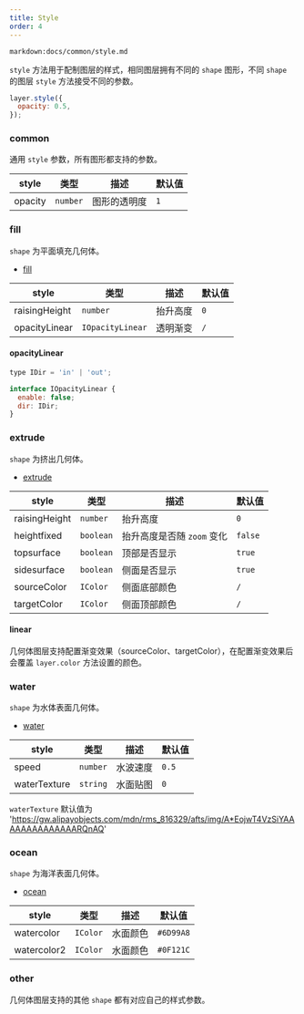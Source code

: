 ```yaml
---
title: Style
order: 4
---
```


`markdown:docs/common/style.md`

`style` 方法用于配制图层的样式，相同图层拥有不同的 `shape` 图形，不同 `shape` 的图层 `style` 方法接受不同的参数。

```js
layer.style({
  opacity: 0.5,
});
```

### common

通用 `style` 参数，所有图形都支持的参数。

| style   | 类型     | 描述         | 默认值 |
| ------- | -------- | ------------ | ------ |
| opacity | `number` | 图形的透明度 | `1`    |

### fill

`shape` 为平面填充几何体。

- [fill](/zh/docs/api/polygon_layer/shape#shapefill)

| style         | 类型             | 描述     | 默认值 |
| ------------- | ---------------- | -------- | ------ |
| raisingHeight | `number`         | 抬升高度 | `0`    |
| opacityLinear | `IOpacityLinear` | 透明渐变 | `/`    |

#### opacityLinear

```js
type IDir = 'in' | 'out';

interface IOpacityLinear {
  enable: false;
  dir: IDir;
}
```

### extrude

`shape` 为挤出几何体。

- [extrude](/zh/docs/api/polygon_layer/shape#shapeextrude)

| style         | 类型      | 描述                       | 默认值  |
| ------------- | --------- | -------------------------- | ------- |
| raisingHeight | `number`  | 抬升高度                   | `0`     |
| heightfixed   | `boolean` | 抬升高度是否随 `zoom` 变化 | `false` |
| topsurface    | `boolean` | 顶部是否显示               | `true`  |
| sidesurface   | `boolean` | 侧面是否显示               | `true`  |
| sourceColor   | `IColor`  | 侧面底部颜色               | `/`     |
| targetColor   | `IColor`  | 侧面顶部颜色               | `/`     |

#### linear

几何体图层支持配置渐变效果（sourceColor、targetColor），在配置渐变效果后会覆盖 `layer.color` 方法设置的颜色。

### water

`shape` 为水体表面几何体。

- [water](/zh/docs/api/polygon_layer/shape#shapewater)

| style        | 类型     | 描述     | 默认值 |
| ------------ | -------- | -------- | ------ |
| speed        | `number` | 水波速度 | `0.5`  |
| waterTexture | `string` | 水面贴图 | `0`    |

`waterTexture` 默认值为 'https://gw.alipayobjects.com/mdn/rms_816329/afts/img/A*EojwT4VzSiYAAAAAAAAAAAAAARQnAQ'

### ocean

`shape` 为海洋表面几何体。

- [ocean](/zh/docs/api/polygon_layer/shape#shapeocean)

| style       | 类型     | 描述     | 默认值    |
| ----------- | -------- | -------- | --------- |
| watercolor  | `IColor` | 水面颜色 | `#6D99A8` |
| watercolor2 | `IColor` | 水面颜色 | `#0F121C` |

### other

几何体图层支持的其他 `shape` 都有对应自己的样式参数。
